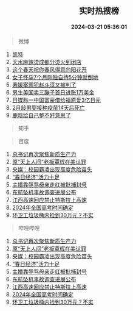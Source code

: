 <div align="center"><h2>实时热搜榜</h2><h4>2024-03-21 05:36:01</h4></div>

> 微博  

1. [凯特](https://s.weibo.com/weibo?q=%E5%87%AF%E7%89%B9&t=31&band_rank=1&Refer=top)<br />
2. [天水麻辣烫成都分烫火到闭店](https://s.weibo.com/weibo?q=%23%E5%A4%A9%E6%B0%B4%E9%BA%BB%E8%BE%A3%E7%83%AB%E6%88%90%E9%83%BD%E5%88%86%E7%83%AB%E7%81%AB%E5%88%B0%E9%97%AD%E5%BA%97%23&t=31&band_rank=2&Refer=top)<br />
3. [这个春天祝你春风得意向阳花开](https://s.weibo.com/weibo?q=%23%E8%BF%99%E4%B8%AA%E6%98%A5%E5%A4%A9%E7%A5%9D%E4%BD%A0%E6%98%A5%E9%A3%8E%E5%BE%97%E6%84%8F%E5%90%91%E9%98%B3%E8%8A%B1%E5%BC%80%23&t=31&band_rank=3&Refer=top)<br />
4. [女子怀孕7个月刚独自待5分钟就倒地](https://s.weibo.com/weibo?q=%23%E5%A5%B3%E5%AD%90%E6%80%80%E5%AD%957%E4%B8%AA%E6%9C%88%E5%88%9A%E7%8B%AC%E8%87%AA%E5%BE%855%E5%88%86%E9%92%9F%E5%B0%B1%E5%80%92%E5%9C%B0%23&t=31&band_rank=4&Refer=top)<br />
5. [素媛案罪犯赵斗淳又被判了](https://s.weibo.com/weibo?q=%23%E7%B4%A0%E5%AA%9B%E6%A1%88%E7%BD%AA%E7%8A%AF%E8%B5%B5%E6%96%97%E6%B7%B3%E5%8F%88%E8%A2%AB%E5%88%A4%E4%BA%86%23&t=31&band_rank=5&Refer=top)<br />
6. [男生美国卖三蹦子首日进账1万美金](https://s.weibo.com/weibo?q=%23%E7%94%B7%E7%94%9F%E7%BE%8E%E5%9B%BD%E5%8D%96%E4%B8%89%E8%B9%A6%E5%AD%90%E9%A6%96%E6%97%A5%E8%BF%9B%E8%B4%A61%E4%B8%87%E7%BE%8E%E9%87%91%23&t=31&band_rank=6&Refer=top)<br />
7. [日媒称一中国富豪借给福原爱3亿日元](https://s.weibo.com/weibo?q=%23%E6%97%A5%E5%AA%92%E7%A7%B0%E4%B8%80%E4%B8%AD%E5%9B%BD%E5%AF%8C%E8%B1%AA%E5%80%9F%E7%BB%99%E7%A6%8F%E5%8E%9F%E7%88%B13%E4%BA%BF%E6%97%A5%E5%85%83%23&t=31&band_rank=7&Refer=top)<br />
8. [2月龄男婴接种疫苗14天后死亡](https://s.weibo.com/weibo?q=%232%E6%9C%88%E9%BE%84%E7%94%B7%E5%A9%B4%E6%8E%A5%E7%A7%8D%E7%96%AB%E8%8B%9714%E5%A4%A9%E5%90%8E%E6%AD%BB%E4%BA%A1%23&t=31&band_rank=8&Refer=top)<br />
9. [鹿晗给自己整不好意思了](https://s.weibo.com/weibo?q=%23%E9%B9%BF%E6%99%97%E7%BB%99%E8%87%AA%E5%B7%B1%E6%95%B4%E4%B8%8D%E5%A5%BD%E6%84%8F%E6%80%9D%E4%BA%86%23&t=31&band_rank=9&Refer=top)<br />

> 知乎  


> 百度  

1. [总书记再次聚焦新质生产力](https://www.baidu.com/s?wd=%E6%80%BB%E4%B9%A6%E8%AE%B0%E5%86%8D%E6%AC%A1%E8%81%9A%E7%84%A6%E6%96%B0%E8%B4%A8%E7%94%9F%E4%BA%A7%E5%8A%9B&sa=fyb_news&rsv_dl=fyb_news)<br />
2. [原“天上人间”老板覃辉在美认罪](https://www.baidu.com/s?wd=%E5%8E%9F%E2%80%9C%E5%A4%A9%E4%B8%8A%E4%BA%BA%E9%97%B4%E2%80%9D%E8%80%81%E6%9D%BF%E8%A6%83%E8%BE%89%E5%9C%A8%E7%BE%8E%E8%AE%A4%E7%BD%AA&sa=fyb_news&rsv_dl=fyb_news)<br />
3. [央媒：校园霸凌出现高度危险苗头](https://www.baidu.com/s?wd=%E5%A4%AE%E5%AA%92%EF%BC%9A%E6%A0%A1%E5%9B%AD%E9%9C%B8%E5%87%8C%E5%87%BA%E7%8E%B0%E9%AB%98%E5%BA%A6%E5%8D%B1%E9%99%A9%E8%8B%97%E5%A4%B4&sa=fyb_news&rsv_dl=fyb_news)<br />
4. [“春日经济”活力十足](https://www.baidu.com/s?wd=%E2%80%9C%E6%98%A5%E6%97%A5%E7%BB%8F%E6%B5%8E%E2%80%9D%E6%B4%BB%E5%8A%9B%E5%8D%81%E8%B6%B3&sa=fyb_news&rsv_dl=fyb_news)<br />
5. [主播靠辱骂母亲走红被批捕封号](https://www.baidu.com/s?wd=%E4%B8%BB%E6%92%AD%E9%9D%A0%E8%BE%B1%E9%AA%82%E6%AF%8D%E4%BA%B2%E8%B5%B0%E7%BA%A2%E8%A2%AB%E6%89%B9%E6%8D%95%E5%B0%81%E5%8F%B7&sa=fyb_news&rsv_dl=fyb_news)<br />
6. [东航坠机事故调查进展公布](https://www.baidu.com/s?wd=%E4%B8%9C%E8%88%AA%E5%9D%A0%E6%9C%BA%E4%BA%8B%E6%95%85%E8%B0%83%E6%9F%A5%E8%BF%9B%E5%B1%95%E5%85%AC%E5%B8%83&sa=fyb_news&rsv_dl=fyb_news)<br />
7. [江西高速回应禁止特斯拉上高速](https://www.baidu.com/s?wd=%E6%B1%9F%E8%A5%BF%E9%AB%98%E9%80%9F%E5%9B%9E%E5%BA%94%E7%A6%81%E6%AD%A2%E7%89%B9%E6%96%AF%E6%8B%89%E4%B8%8A%E9%AB%98%E9%80%9F&sa=fyb_news&rsv_dl=fyb_news)<br />
8. [2024年全国高考时间确定](https://www.baidu.com/s?wd=2024%E5%B9%B4%E5%85%A8%E5%9B%BD%E9%AB%98%E8%80%83%E6%97%B6%E9%97%B4%E7%A1%AE%E5%AE%9A&sa=fyb_news&rsv_dl=fyb_news)<br />
9. [环卫工垃圾桶内捡到30万元？不实](https://www.baidu.com/s?wd=%E7%8E%AF%E5%8D%AB%E5%B7%A5%E5%9E%83%E5%9C%BE%E6%A1%B6%E5%86%85%E6%8D%A1%E5%88%B030%E4%B8%87%E5%85%83%EF%BC%9F%E4%B8%8D%E5%AE%9E&sa=fyb_news&rsv_dl=fyb_news)<br />

> 哔哩哔哩  

1. [总书记再次聚焦新质生产力](https://www.baidu.com/s?wd=%E6%80%BB%E4%B9%A6%E8%AE%B0%E5%86%8D%E6%AC%A1%E8%81%9A%E7%84%A6%E6%96%B0%E8%B4%A8%E7%94%9F%E4%BA%A7%E5%8A%9B&sa=fyb_news&rsv_dl=fyb_news)<br />
2. [原“天上人间”老板覃辉在美认罪](https://www.baidu.com/s?wd=%E5%8E%9F%E2%80%9C%E5%A4%A9%E4%B8%8A%E4%BA%BA%E9%97%B4%E2%80%9D%E8%80%81%E6%9D%BF%E8%A6%83%E8%BE%89%E5%9C%A8%E7%BE%8E%E8%AE%A4%E7%BD%AA&sa=fyb_news&rsv_dl=fyb_news)<br />
3. [央媒：校园霸凌出现高度危险苗头](https://www.baidu.com/s?wd=%E5%A4%AE%E5%AA%92%EF%BC%9A%E6%A0%A1%E5%9B%AD%E9%9C%B8%E5%87%8C%E5%87%BA%E7%8E%B0%E9%AB%98%E5%BA%A6%E5%8D%B1%E9%99%A9%E8%8B%97%E5%A4%B4&sa=fyb_news&rsv_dl=fyb_news)<br />
4. [“春日经济”活力十足](https://www.baidu.com/s?wd=%E2%80%9C%E6%98%A5%E6%97%A5%E7%BB%8F%E6%B5%8E%E2%80%9D%E6%B4%BB%E5%8A%9B%E5%8D%81%E8%B6%B3&sa=fyb_news&rsv_dl=fyb_news)<br />
5. [主播靠辱骂母亲走红被批捕封号](https://www.baidu.com/s?wd=%E4%B8%BB%E6%92%AD%E9%9D%A0%E8%BE%B1%E9%AA%82%E6%AF%8D%E4%BA%B2%E8%B5%B0%E7%BA%A2%E8%A2%AB%E6%89%B9%E6%8D%95%E5%B0%81%E5%8F%B7&sa=fyb_news&rsv_dl=fyb_news)<br />
6. [东航坠机事故调查进展公布](https://www.baidu.com/s?wd=%E4%B8%9C%E8%88%AA%E5%9D%A0%E6%9C%BA%E4%BA%8B%E6%95%85%E8%B0%83%E6%9F%A5%E8%BF%9B%E5%B1%95%E5%85%AC%E5%B8%83&sa=fyb_news&rsv_dl=fyb_news)<br />
7. [江西高速回应禁止特斯拉上高速](https://www.baidu.com/s?wd=%E6%B1%9F%E8%A5%BF%E9%AB%98%E9%80%9F%E5%9B%9E%E5%BA%94%E7%A6%81%E6%AD%A2%E7%89%B9%E6%96%AF%E6%8B%89%E4%B8%8A%E9%AB%98%E9%80%9F&sa=fyb_news&rsv_dl=fyb_news)<br />
8. [2024年全国高考时间确定](https://www.baidu.com/s?wd=2024%E5%B9%B4%E5%85%A8%E5%9B%BD%E9%AB%98%E8%80%83%E6%97%B6%E9%97%B4%E7%A1%AE%E5%AE%9A&sa=fyb_news&rsv_dl=fyb_news)<br />
9. [环卫工垃圾桶内捡到30万元？不实](https://www.baidu.com/s?wd=%E7%8E%AF%E5%8D%AB%E5%B7%A5%E5%9E%83%E5%9C%BE%E6%A1%B6%E5%86%85%E6%8D%A1%E5%88%B030%E4%B8%87%E5%85%83%EF%BC%9F%E4%B8%8D%E5%AE%9E&sa=fyb_news&rsv_dl=fyb_news)<br />
